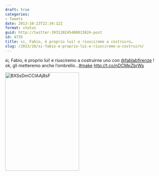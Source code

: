 ```yaml
---
draft: true
categories:
- Tweets
date: 2013-10-23T22:34:12Z
format: status
guid: http://twitter-393128245480013824-post
id: 4735
title: si, Fabio, è proprio lui! e riusciremo a costruirn…
slug: /2013/10/si-fabio-e-proprio-lui-e-riusciremo-a-costruirn/
---
```


si, Fabio, è proprio lui! e riusciremo a costruirne uno con [@fablabfirenze](http://twitter.com/fablabfirenze) ! ok, gli metteremo anche l’ombrello…[#make](http://twitter.com/search?q=%23make) http://t.co/nDCMpZbrWs

<img width="240" height="320" src="http://stefanocecere.com/wp-content/uploads/sites/3/2013/10/BXSsDmCCIAAj8sF-240x320.jpg" class="attachment-medium" alt="BXSsDmCCIAAj8sF" />